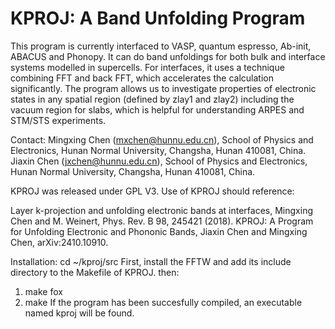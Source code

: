 # KPROJ: A Band Unfolding Program
This program is currently interfaced to VASP, quantum espresso, Ab-init, ABACUS and Phonopy. It can do band unfoldings for both bulk and interface systems modelled in supercells. For interfaces, it uses a technique combining FFT and back FFT, which accelerates the calculation significantly. The program allows us to investigate properties of electronic states in any spatial region (defined by zlay1 and zlay2) including the vacuum region for slabs, which is helpful for understanding ARPES and STM/STS experiments. 

Contact: Mingxing Chen (mxchen@hunnu.edu.cn), School of Physics and Electronics, Hunan Normal University, Changsha, Hunan 410081, China.
         Jiaxin Chen (jxchen@hunnu.edu.cn), School of Physics and Electronics, Hunan Normal University, Changsha, Hunan 410081, China.

KPROJ was released under GPL V3. Use of KPROJ should reference:

Layer k-projection and unfolding electronic bands at interfaces, Mingxing Chen and M. Weinert, Phys. Rev. B 98, 245421 (2018).
KPROJ: A Program for Unfolding Electronic and Phononic Bands, Jiaxin Chen and Mingxing Chen, arXiv:2410.10910.

Installation:
cd ~/kproj/src
First, install the FFTW and add its include directory to the Makefile of KPROJ.
then:
1) make fox
2) make 
If the program has been succesfully compiled, an executable named kproj will be found. 

